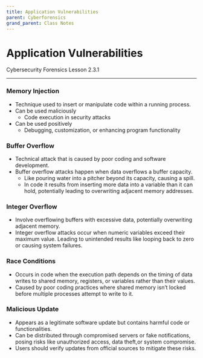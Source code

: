 ```yaml
---
title: Application Vulnerabilities
parent: Cyberforensics
grand_parent: Class Notes
---
```

# Application Vulnerabilities
Cybersecurity Forensics Lesson 2.3.1
___
### Memory Injection
- Technique used to insert or manipulate code within a running process.
- Can be used maliciously
	- Code execution in security attacks
- Can be used positively
	- Debugging, customization, or enhancing program functionality
### Buffer Overflow
- Technical attack that is caused by poor coding and software development.
- Buffer overflow attacks happen when data overflows a buffer capacity.
	- Like pouring water into a pitcher beyond its capacity, causing a spill.
	- In code it results from inserting more data into a variable than it can hold, potentially leading to overwriting adjacent memory addresses.
### Integer Overflow
- Involve overflowing buffers with excessive data, potentially overwriting adjacent memory.
- Integer overflow attacks occur when numeric variables exceed their maximum value. Leading to unintended results like looping back to zero or causing system failures.
### Race Conditions
- Occurs in code when the execution path depends on the timing of data writes to shared memory, registers, or variables rather than their values.
- Caused by poor coding practices where shared memory isn’t locked before multiple processes attempt to write to it.
### Malicious Update
- Appears as a legitimate software update but contains harmful code or functionalities.
- Can be distributed through compromised servers or fake notifications, posing risks like unauthorized access, data theft,or system compromise.
- Users should verify updates from official sources to mitigate these risks.